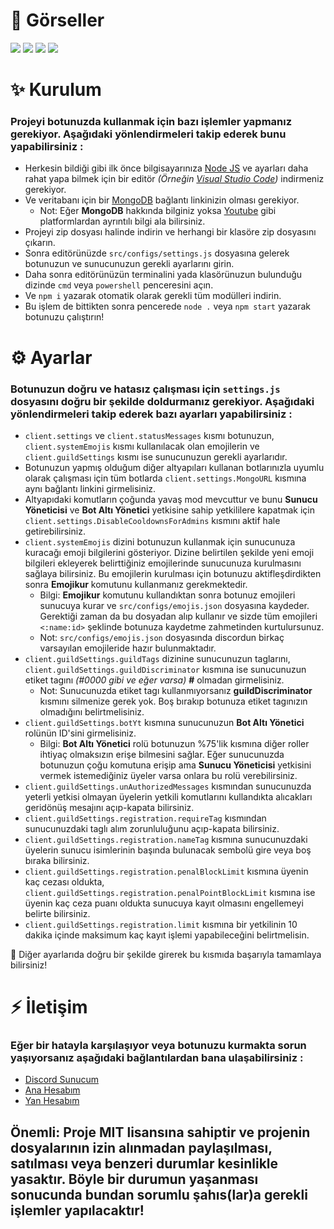 # 📌 Görseller
<img src="https://media.discordapp.net/attachments/836467887928639498/892053937820147772/unknown.png">
<img src="https://media.discordapp.net/attachments/836467887928639498/892054616253014036/unknown.png">
<img src="https://media.discordapp.net/attachments/836467887928639498/892057281498329188/unknown.png">
<img src="https://media.discordapp.net/attachments/836467887928639498/892065116269457469/unknown.png">

# ✨ Kurulum
### Projeyi botunuzda kullanmak için bazı işlemler yapmanız gerekiyor. Aşağıdaki yönlendirmeleri takip ederek bunu yapabilirsiniz :
* Herkesin bildiği gibi ilk önce bilgisayarınıza [Node JS](https://nodejs.org/tr/) ve ayarları daha rahat yapa bilmek için bir editör *(Örneğin [Visual Studio Code](https://code.visualstudio.com/))* indirmeniz gerekiyor.
* Ve veritabanı için bir [MongoDB](https://mongodb.com/) bağlantı linkinizin olması gerekiyor.
    * Not: Eğer **MongoDB** hakkında bilginiz yoksa [Youtube](https://www.youtube.com/) gibi platformlardan ayrıntılı bilgi ala bilirsiniz.
* Projeyi zip dosyası halinde indirin ve herhangi bir klasöre zip dosyasını çıkarın.
* Sonra editörünüzde `src/configs/settings.js` dosyasına gelerek botunuzun ve sunucunuzun gerekli ayarlarını girin.
* Daha sonra editörünüzün terminalini yada klasörünuzun bulunduğu dizinde `cmd` veya `powershell` penceresini açın.
* Ve `npm i` yazarak otomatik olarak gerekli tüm modülleri indirin.
* Bu işlem de bittikten sonra pencerede `node .` veya `npm start` yazarak botunuzu çalıştırın!

# ⚙️ Ayarlar
### Botunuzun doğru ve hatasız çalışması için `settings.js` dosyasını doğru bir şekilde doldurmanız gerekiyor. Aşağıdaki yönlendirmeleri takip ederek bazı ayarları yapabilirsiniz :

* `client.settings` ve `client.statusMessages` kısmı botunuzun, `client.systemEmojis` kısmı kullanılacak olan emojilerin ve `client.guildSettings` kısmı ise sunucunuzun gerekli ayarlarıdır.
* Botunuzun yapmış olduğum diğer altyapıları kullanan botlarınızla uyumlu olarak çalışması için tüm botlarda `client.settings.MongoURL` kısmına aynı bağlantı linkini girmelisiniz.
* Altyapıdaki komutların çoğunda yavaş mod mevcuttur ve bunu **Sunucu Yöneticisi** ve **Bot Altı Yönetici** yetkisine sahip yetkililere kapatmak için `client.settings.DisableCooldownsForAdmins` kısmını aktif hale getirebilirsiniz.
* `client.systemEmojis` dizini botunuzun kullanmak için sunucunuza kuracağı emoji bilgilerini gösteriyor. Dizine belirtilen şekilde yeni emoji bilgileri ekleyerek belirttiğiniz emojilerinde sunucunuza kurulmasını sağlaya bilirsiniz. Bu emojilerin kurulması için botunuzu aktifleşdirdikten sonra **Emojikur** komutunu kullanmanız gerekmektedir.
    * Bilgi: **Emojikur** komutunu kullandıktan sonra botunuz emojileri sunucuya kurar ve `src/configs/emojis.json` dosyasına kaydeder. Gerektiği zaman da bu dosyadan alıp kullanır ve sizde tüm emojileri `<:name:id>` şeklinde botunuza kaydetme zahmetinden kurtulursunuz.
    * Not: `src/configs/emojis.json` dosyasında discordun birkaç varsayılan emojileride hazır bulunmaktadır.
* `client.guildSettings.guildTags` dizinine sunucunuzun taglarını, `client.guildSettings.guildDiscriminator` kısmına ise sunucunuzun etiket tagını *(#0000 gibi ve eğer varsa)*  **#** olmadan girmelisiniz.
    * Not: Sunucunuzda etiket tagı kullanmıyorsanız **guildDiscriminator** kısmını silmenize gerek yok. Boş bırakıp botunuza etiket tagınızın olmadığını belirtmelisiniz.
* `client.guildSettings.botYt` kısmına sunucunuzun **Bot Altı Yönetici** rolünün ID'sini girmelisiniz.
    * Bilgi: **Bot Altı Yönetici** rolü botunuzun %75'lik kısmına diğer roller ihtiyaç olmaksızın erişe bilmesini sağlar. Eğer sunucunuzda botunuzun çoğu komutuna erişip ama **Sunucu Yöneticisi** yetkisini vermek istemediğiniz üyeler varsa onlara bu rolü verebilirsiniz.
* `client.guildSettings.unAuthorizedMessages` kısmından sunucunuzda yeterli yetkisi olmayan üyelerin yetkili komutlarını kullandıkta alıcakları geridönüş mesajını açıp-kapata bilirsiniz.
* `client.guildSettings.registration.requireTag` kısmından sunucunuzdaki taglı alım zorunluluğunu açıp-kapata bilirsiniz.
* `client.guildSettings.registration.nameTag` kısmına sunucunuzdaki üyelerin sunucu isimlerinin başında bulunacak sembolü gire veya boş bıraka bilirsiniz.
* `client.guildSettings.registration.penalBlockLimit` kısmına üyenin kaç cezası oldukta, `client.guildSettings.registration.penalPointBlockLimit` kısmına ise üyenin kaç ceza puanı oldukta sunucuya kayıt olmasını engellemeyi belirte bilirsiniz.
* `client.guildSettings.registration.limit` kısmına bir yetkilinin 10 dakika içinde maksimum kaç kayıt işlemi yapabileceğini belirtmelisin.

📌 Diğer ayarlarıda doğru bir şekilde girerek bu kısmıda başarıyla tamamlaya bilirsiniz!

# ⚡ İletişim
### Eğer bir hatayla karşılaşıyor veya botunuzu kurmakta sorun yaşıyorsanız aşağıdaki bağlantılardan bana ulaşabilirsiniz :
* [Discord Sunucum](https://discord.gg/MTNkXHnX3b)
* [Ana Hesabım](https://discord.com/users/624914071984013313)
* [Yan Hesabım](https://discord.com/users/809325505304068096)

## Önemli: Proje MIT lisansına sahiptir ve projenin dosyalarının izin alınmadan paylaşılması, satılması  veya benzeri durumlar kesinlikle yasaktır. Böyle bir durumun yaşanması sonucunda bundan sorumlu şahıs(lar)a gerekli işlemler yapılacaktır!